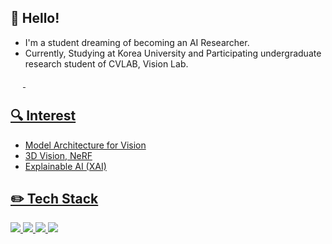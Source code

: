 ## 👋 Hello!
- I'm a student dreaming of becoming an AI Researcher.   
- Currently, Studying at Korea University and Participating undergraduate research student of CVLAB, Vision Lab.

<a href="https://science886.tistory.com/">
<img alt="" src ="https://img.shields.io/badge/TISTORY-FF6347.svg?&style=flat&link=https://science886.tistory.com/"style="height : auto; margin-left : 10px; margin-right : 10px;"/>
<a href="https://cvlab.korea.ac.kr/">
<img alt="" src ="https://img.shields.io/badge/CVLAB-00BFFF.svg?&style=flat&link=https://cvlab.korea.ac.kr/"style="height : auto; margin-left : 10px; margin-right : 10px;"/>
  
## 🔍 Interest
- Model Architecture for Vision
- 3D Vision, NeRF
- Explainable AI (XAI)

## ✏️ Tech Stack 
<img src="https://img.shields.io/badge/python-3776AB?style=flat-square&logo=Python&logoColor=white"/> <img src="https://img.shields.io/badge/R-276DC3?style=flat-square&logo=R&logoColor=white"/>
<img src="https://img.shields.io/badge/PyTorch-EE4C2C?style=flat-square&logo=PyTorch&logoColor=black"/>
<img src="https://img.shields.io/badge/TensorFlow-FF6F00?style=flat-square&logo=TensorFlow&logoColor=black"/>

